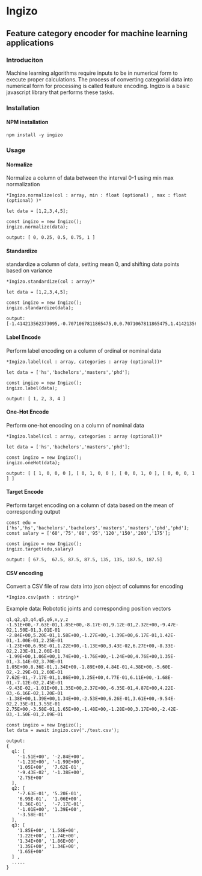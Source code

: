 # Ingizo
## Feature category encoder for machine learning applications

### Introduciton
Machine learning algorithms require inputs to be in numerical form to execute proper calculations. The process of converting categorial data into numerical form for processing is called feature encoding. Ingizo is a basic javascript library that performs these tasks.

### Installation

#### NPM installation

```
npm install -y ingizo
```

### Usage

#### Normalize

Normalize a column of data between the interval 0-1 using min max normalization

`*Ingizo.normalize(col : array, min : float (optional) , max : float (optional) )*`

```
let data = [1,2,3,4,5];

const ingizo = new Ingizo();
ingizo.normalize(data);

output: [ 0, 0.25, 0.5, 0.75, 1 ]  
```

#### Standardize

standardize a column of data, setting mean 0, and shifting data points based on variance

`*Ingizo.standardize(col : array)*`

```
let data = [1,2,3,4,5];

const ingizo = new Ingizo();
ingizo.standardize(data);

output: [-1.414213562373095,-0.7071067811865475,0,0.7071067811865475,1.414213562373095]
```

#### Label Encode

Perform label encoding on a column of ordinal or nominal data

`*Ingizo.label(col : array, categories : array (optional))*`

```
let data = ['hs','bachelors','masters','phd'];

const ingizo = new Ingizo();
ingizo.label(data);

output: [ 1, 2, 3, 4 ]
```

#### One-Hot Encode

Perform one-hot encoding on a column of nominal data

`*Ingizo.label(col : array, categories : array (optional))*`

```
let data = ['hs','bachelors','masters','phd'];

const ingizo = new Ingizo();
ingizo.oneHot(data);

output: [ [ 1, 0, 0, 0 ], [ 0, 1, 0, 0 ], [ 0, 0, 1, 0 ], [ 0, 0, 0, 1 ] ]
```

#### Target Encode

Perform target encoding on a column of data based on the mean of corresponding output

```
const edu = ['hs','hs','bachelors','bachelors','masters','masters','phd','phd'];
const salary = ['60','75','80','95','120','150','200','175'];

const ingizo = new Ingizo();
ingizo.target(edu,salary)

output: [ 67.5,  67.5, 87.5, 87.5, 135, 135, 187.5, 187.5]
```

#### CSV encoding

Convert a CSV file of raw data into json object of columns for encoding

`*Ingizo.csv(path : string)*`

Example data: Robototic joints and corresponding position vectors

```
q1,q2,q3,q4,q5,q6,x,y,z
-1.51E+00,-7.63E-01,1.85E+00,-8.17E-01,9.12E-01,2.32E+00,-9.47E-02,1.50E-01,3.01E-01
-2.84E+00,5.20E-01,1.58E+00,-1.27E+00,-1.39E+00,6.17E-01,1.42E-01,-1.00E-01,2.25E-01
-1.23E+00,6.95E-01,1.22E+00,-1.13E+00,3.43E-02,6.27E+00,-8.33E-02,2.23E-01,2.06E-01
-1.99E+00,1.06E+00,1.74E+00,-1.76E+00,-1.24E+00,4.76E+00,1.35E-01,-3.14E-02,3.70E-01
1.05E+00,8.36E-01,1.34E+00,-1.89E+00,4.84E-01,4.38E+00,-5.60E-02,-2.29E-01,2.60E-01
7.62E-01,-7.17E-01,1.86E+00,1.25E+00,4.77E-01,6.11E+00,-1.68E-01,-7.12E-02,2.45E-01
-9.43E-02,-1.01E+00,1.35E+00,2.37E+00,-6.35E-01,4.87E+00,4.22E-03,-6.16E-02,1.20E-01
-1.38E+00,1.39E+00,1.34E+00,-2.53E+00,6.26E-01,3.61E+00,-9.54E-02,2.35E-01,3.55E-01
2.75E+00,-3.58E-01,1.65E+00,-1.48E+00,-1.28E+00,3.17E+00,-2.42E-03,-1.50E-01,2.09E-01
```

```
const ingizo = new Ingizo();
let data = await ingizo.csv('./test.csv');

output: 
{
  q1: [
    '-1.51E+00', '-2.84E+00',
    '-1.23E+00', '-1.99E+00',
    '1.05E+00',  '7.62E-01',
    '-9.43E-02', '-1.38E+00',
    '2.75E+00'
  ],
  q2: [
    '-7.63E-01', '5.20E-01',
    '6.95E-01',  '1.06E+00',
    '8.36E-01',  '-7.17E-01',
    '-1.01E+00', '1.39E+00',
    '-3.58E-01'
  ],
  q3: [
    '1.85E+00', '1.58E+00',
    '1.22E+00', '1.74E+00',
    '1.34E+00', '1.86E+00',
    '1.35E+00', '1.34E+00',
    '1.65E+00'
  ] ,
  .....
}
```